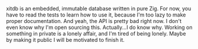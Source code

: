 xitdb is an embedded, immutable database written in pure Zig. For now, you have to read the tests to learn how to use it, because I'm too lazy to make proper documentation. And yeah, the API is pretty bad right now. I don't even know why I'm open sourcing this. Actually...I do know why. Working on something in private is a lonely affair, and I'm tired of being lonely. Maybe by making it public I will be motivated to finish it.
